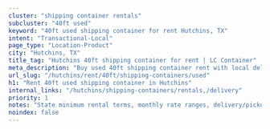 ```yaml
---
cluster: "shipping container rentals"
subcluster: "40ft used"
keyword: "40ft used shipping container for rent Hutchins, TX"
intent: "Transactional-Local"
page_type: "Location-Product"
city: "Hutchins, TX"
title_tag: "Hutchins 40ft shipping container for rent | LC Container"
meta_description: "Buy used 40ft shipping container rent with local delivery in Hutchins, TX. LC Container — local Since 2003. Request a fast quote today."
url_slug: "/hutchins/rent/40ft/shipping-containers/used"
h1: "Rent 40ft used shipping container in Hutchins"
internal_links: "/hutchins/shipping-containers/rentals,/delivery"
priority: 1
notes: "State minimum rental terms, monthly rate ranges, delivery/pickup fees, service area."
noindex: false
---
```


<!-- TODO: Add unique city/inventory copy, images, and internal links here. -->
